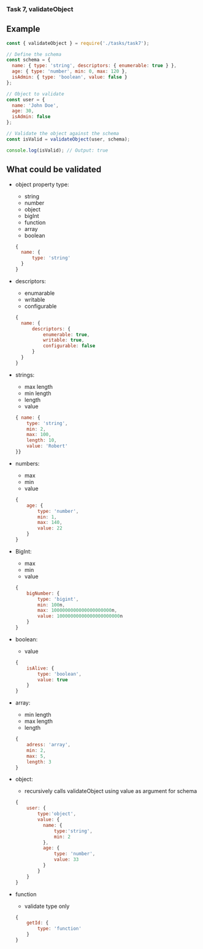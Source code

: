 ### Task 7, validateObject

## Example

```JavaScript
const { validateObject } = require('./tasks/task7');

// Define the schema
const schema = {
  name: { type: 'string', descriptors: { enumerable: true } },
  age: { type: 'number', min: 0, max: 120 },
  isAdmin: { type: 'boolean', value: false }
};

// Object to validate
const user = {
  name: 'John Doe',
  age: 30,
  isAdmin: false
};

// Validate the object against the schema
const isValid = validateObject(user, schema);

console.log(isValid); // Output: true
```

## What could be validated

- object property type:

  - string
  - number
  - object
  - bigInt
  - function
  - array
  - boolean

  ```JavaScript
  {
    name: {
        type: 'string'
    }
  }

  ```

- descriptors:

  - enumarable
  - writable
  - configurable

  ```JavaScript
  {
    name: {
        descriptors: {
            enumerable: true,
            writable: true,
            configurable: false
        }
    }
  }
  ```

- strings:

  - max length
  - min length
  - length
  - value

  ```JavaScript
  { name: {
      type: 'string',
      min: 2,
      max: 100,
      length: 10,
      value: 'Robert'
  }}
  ```

- numbers:

  - max
  - min
  - value

  ```JavaScript
  {
      age: {
          type: 'number',
          min: 1,
          max: 140,
          value: 22
      }
  }
  ```

- BigInt:

  - max
  - min
  - value

  ```JavaScript
  {
      bigNumber: {
          type: 'bigint',
          min: 100n,
          max: 1000000000000000000000n,
          value: 10000000000000000000000n
      }
  }
  ```

- boolean:

  - value

  ```JavaScript
  {
      isAlive: {
          type: 'boolean',
          value: true
      }
  }
  ```

- array:

  - min length
  - max length
  - length

  ```JavaScript
  {
      adress: 'array',
      min: 2,
      max: 5,
      length: 3
  }
  ```

- object:

  - recursively calls validateObject using value as argument for schema

  ```JavaScript
  {
      user: {
          type:'object',
          value: {
            name: {
                type:'string',
                min: 2
            },
            age: {
                type: 'number',
                value: 33
            }
          }
      }
  }
  ```

- function

  - validate type only

  ```JavaScript
  {
      getId: {
          type: 'function'
      }
  }
  ```
